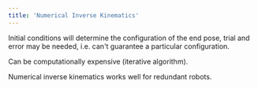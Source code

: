 ```yaml
---
title: 'Numerical Inverse Kinematics'
---
```


Initial conditions will determine the configuration of the end pose, trial and error may be needed, i.e. can't guarantee a particular configuration.

Can be computationally expensive (iterative algorithm).

Numerical inverse kinematics works well for redundant robots.
